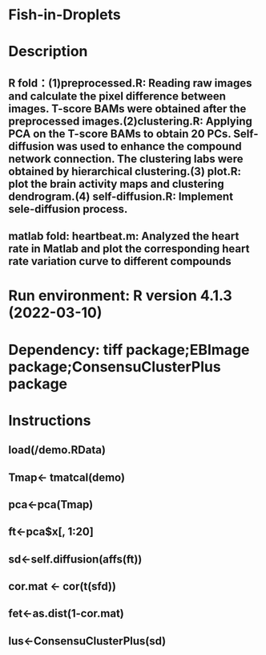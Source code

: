 # Fish-in-Droplets
# Description
## R fold：(1)preprocessed.R: Reading raw images and calculate the pixel difference between images. T-score BAMs were obtained after the preprocessed images.(2)clustering.R: Applying PCA on the T-score BAMs to obtain 20 PCs. Self-diffusion was used to enhance the compound network connection. The clustering labs were obtained by hierarchical clustering.(3) plot.R: plot the brain activity maps and clustering dendrogram.(4) self-diffusion.R: Implement sele-diffusion process.
## matlab fold: heartbeat.m: Analyzed the heart rate in Matlab and plot the corresponding heart rate variation curve to different compounds

# Run environment: R version 4.1.3 (2022-03-10)
# Dependency: tiff package;EBImage package;ConsensuClusterPlus package

# Instructions
## load(/demo.RData)
## Tmap<- tmatcal(demo)
## pca<-pca(Tmap)
## ft<-pca$x[, 1:20]
## sd<-self.diffusion(affs(ft))
## cor.mat <- cor(t(sfd))
## fet<-as.dist(1-cor.mat)
## lus<-ConsensuClusterPlus(sd)
